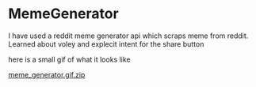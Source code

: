 # MemeGenerator

I have used a reddit meme generator api which scraps meme from reddit. Learned about voley and explecit intent for the share button 

here is a small gif of what it looks like 



[meme_generator.gif.zip](https://github.com/MurtazaPakawala/MemeGenerator/files/8258610/meme_generator.gif.zip)
